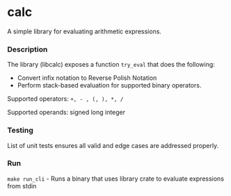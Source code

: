 # calc
A simple library for evaluating arithmetic expressions.


### Description

The library (libcalc) exposes a function `try_eval` that does the following:

- Convert infix notation to Reverse Polish Notation
- Perform stack-based evaluation for supported binary operators.

Supported operators: `+, - , (, ), *, /`

Supported operands: signed long integer
 
### Testing
List of unit tests ensures all valid and edge cases are addressed properly.


### Run
``make run_cli`` - Runs a binary that uses library crate to evaluate expressions from stdin

